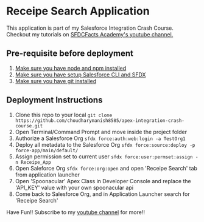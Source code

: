 # Receipe Search Application 
This application is part of my Salesforce Integration Crash Course. Checkout my tutorials on [SFDCFacts Academy's youtube channel.](https://youtube.com/sfdcfacts)


## Pre-requisite before deployment
1. [Make sure you have node and npm installed](https://docs.npmjs.com/downloading-and-installing-node-js-and-npm)
2. [Make sure you have setup Salesforce CLI and SFDX](https://developer.salesforce.com/docs/atlas.en-us.sfdx_setup.meta/sfdx_setup/sfdx_setup_install_cli.htm)
3. [Make sure you have git installed](https://git-scm.com/book/en/v2/Getting-Started-Installing-Git)

## Deployment Instructions
1. Clone this repo to your local `git clone https://github.com/choudharymanish8585/apex-integration-crash-course.git`
2. Open Terminal/Command Prompt and move inside the project folder 
3. Authorize a Salesforce Org `sfdx force:auth:web:login -a TestOrg1`
4. Deploy all metadata to the Salesforce Org `sfdx force:source:deploy -p force-app/main/default/`
5. Assign permission set to current user `sfdx force:user:permset:assign -n Receipe_App`
6. Open Saleforce Org `sfdx force:org:open` and open 'Receipe Search' tab from application launcher
7. Open 'Spoonacular' Apex Class in Developer Console and replace the 'API_KEY' value with your own spoonacular api
8. Come back to Salesforce Org, and in Application Launcher search for 'Receipe Search'


Have Fun!! Subscribe to my [youtube channel](https://youtube.com/sfdcfacts) for more!!
